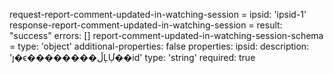 request-report-comment-updated-in-watching-session =
  ipsid: 'ipsid-1'
response-report-comment-updated-in-watching-session =
  result: "success"
  errors: []
report-comment-updated-in-watching-session-schema =
  type: 'object'
  additional-properties: false
  properties:
    ipsid:
      description: 'ȷ�ϵ��������ڵĻỰ��id'
      type: 'string'
      required: true
